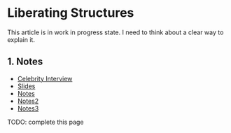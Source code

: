 <!-- numbers -->

# Liberating Structures
This article is in work in progress state. I need to think about a clear way to explain it.

## 1. Notes
* [Celebrity Interview](celebrity-interview/)
* [Slides](slides/)
* [Notes](notes/)
* [Notes2](notes2/)
* [Notes3](notes3/)

TODO: complete this page
